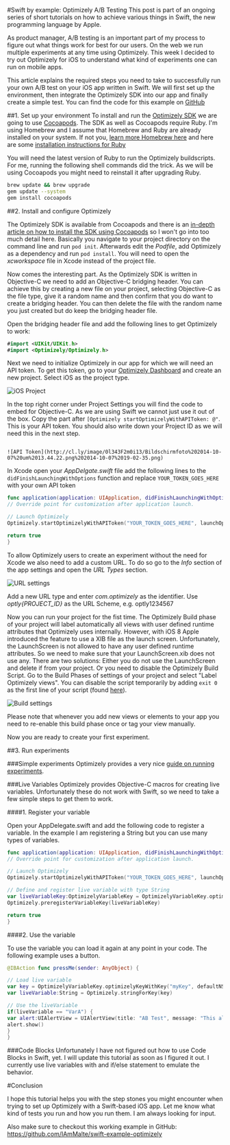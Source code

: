 #Swift by example: Optimizely A/B Testing
This post is part of an ongoing series of short tutorials on how to achieve various things in Swift, the new programming language by Apple. 

As product manager, A/B testing is an important part of my process to figure out what things work for best for our users.  On the web we run multiple experiments at any time using Optimizely. This week I decided to try out Optimizely for iOS to understand what kind of experiments one can run on mobile apps.

This article explains the required steps you need to take to successfully run your own A/B test on your iOS app written in Swift. We will first set up the environment, then integrate the Optimizely SDK into our app and finally create a simple test. You can find the code for this example on [GitHub](https://github.com/IAmMalte/swift-example-optimizely)


##1. Set up your environment
To install and run the [Optimizely SDK](http://developers.optimizely.com/ios/) we are going to use [Cocoapods](http://cocoapods.org/). The SDK as well as Cocoapods require Ruby. I'm using Homebrew and I assume that Homebrew and Ruby are already installed on your system. If not you, [learn more Homebrew here](http://brew.sh/) and here are some [installation instructions for Ruby](http://coolestguidesontheplanet.com/upgrading-ruby-osx/)

You will need the latest version of Ruby to run the Optimizely buildscripts.  For me, running the following shell commands did the trick. As we will be using Cocoapods you might need to reinstall it after upgrading Ruby.

```bash
brew update && brew upgrade
gem update --system
gem install cocoapods 
```

##2. Install and configure Optimizely

The Optimizely SDK is available from Cocoapods and there is an [in-depth article on how to install the SDK using Cocoapods](http://developers.optimizely.com/ios/#using-cocoapods-3
) so I won't go into too much detail here. Basically you navigate to your project directory on the command line and run `pod init`. Afterwards edit the *Podfile*, add Optimizely as a dependency and run `pod install`. You will need to open the *xcworkspace* file in Xcode instead of the project file.

Now comes the interesting part. As the Optimizely SDK is written in Objective-C we need to add an Objective-C bridging header. You can achieve this by creating a new file on your project, selecting Objective-C as the file type, give it a random name and then confirm that you do want to create a bridging header. You can then delete the file with the random name you just created but do keep the bridging header file.

Open the bridging header file and add the following lines to get Optimizely to work:
```Swift
#import <UIKit/UIKit.h>
#import <Optimizely/Optimizely.h>
```

Next we need to initialize Optimizely in our app for which we will need an API token. To get this token, go to your [Optimizely Dashboard](https://www.optimizely.com/dashboard) and create an new project. Select iOS as the project type.

![iOS Project](http://cl.ly/image/0n2x3y2u3U2h/Bildschirmfoto%202014-10-07%20um%2013.43.31.png)

In the top right corner under Project Settings you will find the code to embed for Objective-C. As we are using Swift we cannot just use it out of the box. Copy the part after `[Optimizely startOptimizelyWithAPIToken: @"`. This is your API token. You should also write down your Project ID as we will need this in the next step.
                                                                                                                                                                                  
                                                                                                                                                                                  ![API Token](http://cl.ly/image/0l343F2m0i13/Bildschirmfoto%202014-10-07%20um%2013.44.22.png%202014-10-07%2019-02-35.png)

In Xcode open your *AppDelgate.swift* file add the following lines to the `didFinishLaunchingWithOptions` function and replace `YOUR_TOKEN_GOES_HERE` with your own API token

```Swift
func application(application: UIApplication, didFinishLaunchingWithOptions launchOptions: [NSObject: AnyObject]?) -> Bool {
// Override point for customization after application launch.

// Launch Optimizely
Optimizely.startOptimizelyWithAPIToken("YOUR_TOKEN_GOES_HERE", launchOptions: launchOptions)

return true
}
```



To allow Optimizely users to create an experiment without the need for Xcode we also need to add a custom URL. To do so go to the *Info* section of the app settings and open the *URL Types* section.

![URL settings](http://cl.ly/image/1b3Z0I2i2g0A/Bildschirmfoto%202014-10-07%20um%2013.48.50.png%202014-10-07%2019-08-28.png)


Add a new URL type and enter *com.optimizely* as the identifier. Use *optly{PROJECT_ID}* as the URL Scheme, e.g. optly1234567

Now you can run your project for the fist time. The Optimizely Build phase of your project will label automatically all views with user defined runtime attributes that Optimizely uses internally. However, with iOS 8 Apple introduced the feature to use a XIB file as the launch screen. Unfortunately, the LaunchScreen is not allowed to have any user defined runtime attributes. So we need to make sure that your LaunchScreen.xib does not use any. There are two solutions: Either you do not use the LaunchScreen and delete if from your project. Or you need to disable the Optimizely Build Script. Go to the Build Phases of settings of your project and select "Label Optimizely views". You can disable the script temporarily by adding `exit 0` as the first line of your script
(found [here](http://stackoverflow.com/questions/1727148/how-to-temporarily-disable-a-run-script-phase-in-xcode)). 

![Build settings](http://cl.ly/image/0e3o2N0q3n26/Bildschirmfoto%202014-10-07%20um%2013.38.22.png)

Please note that whenever you add new views or elements to your app you need to re-enable this build phase once or tag your view manually.


Now you are ready to create your first experiment.


##3. Run experiments

###Simple experiments
Optimizely provides a very nice [guide on running experiments](https://help.optimizely.com/hc/en-us/articles/202296994).

###Live Variables
Optimizely provides Objective-C macros for creating live variables. Unfortunately these do not work with Swift, so we need to take a few simple steps to get them to work.

####1. Register your variable

Open your AppDelegate.swift and add the following code to register a variable. In the example I am registering a String but you can use many types of variables.

```Swift
func application(application: UIApplication, didFinishLaunchingWithOptions launchOptions: [NSObject: AnyObject]?) -> Bool {
// Override point for customization after application launch.

// Launch Optimizely
Optimizely.startOptimizelyWithAPIToken("YOUR_TOKEN_GOES_HERE", launchOptions: launchOptions)

// Define and register live variable with type String
var liveVariableKey:OptimizelyVariableKey = OptimizelyVariableKey.optimizelyKeyWithKey("myKey", defaultNSString: "myValue")
Optimizely.preregisterVariableKey(liveVariableKey)

return true
}
```


####2. Use the variable

To use the variable you can load it again at any point in your code. The following example uses a button.

```Swift
@IBAction func pressMe(sender: AnyObject) {

// Load live variable
var key = OptimizelyVariableKey.optimizelyKeyWithKey("myKey", defaultNSString: "myValue")
var liveVariable:String = Optimizely.stringForKey(key)

// Use the liveVariable
if(liveVariable == "VarA") {
var alert:UIAlertView = UIAlertView(title: "AB Test", message: "This alert only shows if liveVariable equals VarA", delegate: self, cancelButtonTitle: "Close")
alert.show()
}
}
```


###Code Blocks
Unfortunately I have not figured out how to use Code Blocks in Swift, yet. I will update this tutorial as soon as I figured it out. I currently use live variables with and if/else statement to emulate the behavior.



#Conclusion

I hope this tutorial helps you with the step stones you might encounter when trying to set up Optimizely with a Swift-based iOS app. Let me know what kind of tests you run and how you run them. I am always looking for input.

Also make sure to checkout this working example in GitHub: https://github.com/IAmMalte/swift-example-optimizely
